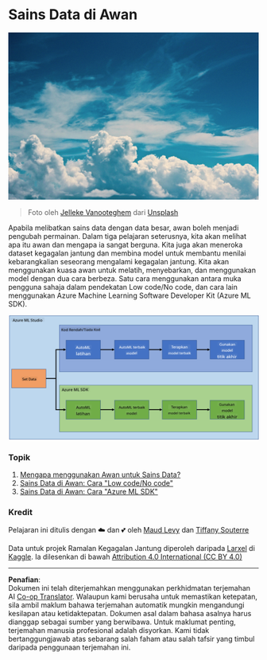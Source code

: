 <!--
CO_OP_TRANSLATOR_METADATA:
{
  "original_hash": "8dfe141a0f46f7d253e07f74913c7f44",
  "translation_date": "2025-08-28T17:54:10+00:00",
  "source_file": "5-Data-Science-In-Cloud/README.md",
  "language_code": "ms"
}
-->
# Sains Data di Awan

![cloud-picture](../../../translated_images/cloud-picture.f5526de3c6c6387b2d656ba94f019b3352e5e3854a78440e4fb00c93e2dea675.ms.jpg)

> Foto oleh [Jelleke Vanooteghem](https://unsplash.com/@ilumire) dari [Unsplash](https://unsplash.com/s/photos/cloud?orientation=landscape)

Apabila melibatkan sains data dengan data besar, awan boleh menjadi pengubah permainan. Dalam tiga pelajaran seterusnya, kita akan melihat apa itu awan dan mengapa ia sangat berguna. Kita juga akan meneroka dataset kegagalan jantung dan membina model untuk membantu menilai kebarangkalian seseorang mengalami kegagalan jantung. Kita akan menggunakan kuasa awan untuk melatih, menyebarkan, dan menggunakan model dengan dua cara berbeza. Satu cara menggunakan antara muka pengguna sahaja dalam pendekatan Low code/No code, dan cara lain menggunakan Azure Machine Learning Software Developer Kit (Azure ML SDK).

![project-schema](../../../translated_images/project-schema.420e56d495624541eaecf2b737f138c86fb7d8162bb1c0bf8783c350872ffc4d.ms.png)

### Topik

1. [Mengapa menggunakan Awan untuk Sains Data?](17-Introduction/README.md)
2. [Sains Data di Awan: Cara "Low code/No code"](18-Low-Code/README.md)
3. [Sains Data di Awan: Cara "Azure ML SDK"](19-Azure/README.md)

### Kredit
Pelajaran ini ditulis dengan ☁️ dan 💕 oleh [Maud Levy](https://twitter.com/maudstweets) dan [Tiffany Souterre](https://twitter.com/TiffanySouterre)

Data untuk projek Ramalan Kegagalan Jantung diperoleh daripada [
Larxel](https://www.kaggle.com/andrewmvd) di [Kaggle](https://www.kaggle.com/andrewmvd/heart-failure-clinical-data). Ia dilesenkan di bawah [Attribution 4.0 International (CC BY 4.0)](https://creativecommons.org/licenses/by/4.0/)

---

**Penafian**:  
Dokumen ini telah diterjemahkan menggunakan perkhidmatan terjemahan AI [Co-op Translator](https://github.com/Azure/co-op-translator). Walaupun kami berusaha untuk memastikan ketepatan, sila ambil maklum bahawa terjemahan automatik mungkin mengandungi kesilapan atau ketidaktepatan. Dokumen asal dalam bahasa asalnya harus dianggap sebagai sumber yang berwibawa. Untuk maklumat penting, terjemahan manusia profesional adalah disyorkan. Kami tidak bertanggungjawab atas sebarang salah faham atau salah tafsir yang timbul daripada penggunaan terjemahan ini.